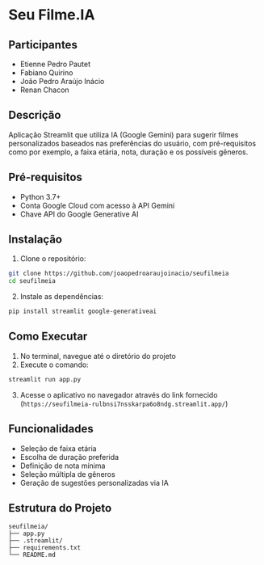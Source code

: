 # Seu Filme.IA

## Participantes
- Etienne Pedro Pautet
- Fabiano Quirino
- João Pedro Araújo Inácio
- Renan Chacon

## Descrição
Aplicação Streamlit que utiliza IA (Google Gemini) para sugerir filmes personalizados baseados nas preferências do usuário, com pré-requisitos como por exemplo, a faixa etária, nota, duração e os possíveis gêneros.

## Pré-requisitos
- Python 3.7+
- Conta Google Cloud com acesso à API Gemini
- Chave API do Google Generative AI

## Instalação

1. Clone o repositório:
```bash
git clone https://github.com/joaopedroaraujoinacio/seufilmeia
cd seufilmeia
```

2. Instale as dependências:
```bash
pip install streamlit google-generativeai
```

## Como Executar

1. No terminal, navegue até o diretório do projeto
2. Execute o comando:
```bash
streamlit run app.py
```

3. Acesse o aplicativo no navegador através do link fornecido (`https://seufilmeia-rulbnsi7nsskarpa6o8ndg.streamlit.app/`)

## Funcionalidades
- Seleção de faixa etária
- Escolha de duração preferida
- Definição de nota mínima
- Seleção múltipla de gêneros
- Geração de sugestões personalizadas via IA

## Estrutura do Projeto
```
seufilmeia/
├── app.py
├── .streamlit/
├── requirements.txt
└── README.md
```

